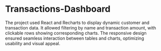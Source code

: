 # Transactions-Dashboard
 The project used React and Recharts to display dynamic customer and transaction data. It allowed filtering by name and transaction amount, with clickable rows showing corresponding charts. The responsive design ensured seamless interaction between tables and charts, optimizing usability and visual appeal.

